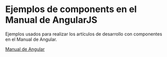 # Ejemplos de components en el Manual de AngularJS

Ejemplos usados para realizar los artículos de desarrollo con componentes en el Manual de Angular.

[Manual de Angular](http://www.desarrolloweb.com/manuales/manual-angularjs.html)
